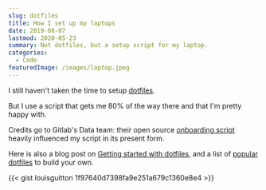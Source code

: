 ```yaml
---
slug: dotfiles
title: How I set up my laptops
date: 2019-08-07
lastmod: 2020-05-23
summary: Not dotfiles, but a setup script for my laptop.
categories:
  - Code
featuredImage: /images/laptop.jpeg
---
```


I still haven't taken the time to setup [dotfiles](https://www.quora.com/What-are-dotfiles).

But I use a script that gets me 80% of the way there and that I'm pretty happy with.

Credits go to Gitlab's Data team: their open source [onboarding script](https://gitlab.com/gitlab-data/analytics/blob/master/admin/onboarding_script.sh) heavily influenced my script in its present form.

Here is also a blog post on [Getting started with dotfiles](https://medium.com/@webprolific/getting-started-with-dotfiles-43c3602fd789#.u0sci0q71), and a list of [popular dotfiles](https://dotfiles.github.io/) to build your own.

{{< gist louisguitton 1f97640d7398fa9e251a679c1360e8e4 >}}
